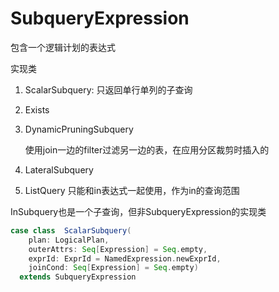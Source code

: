 # SubqueryExpression

包含一个逻辑计划的表达式

实现类

1. ScalarSubquery: 只返回单行单列的子查询

2. Exists

3. DynamicPruningSubquery

   使用join一边的filter过滤另一边的表，在应用分区裁剪时插入的

4. LateralSubquery

5. ListQuery
   只能和in表达式一起使用，作为in的查询范围

InSubquery也是一个子查询，但非SubqueryExpression的实现类



```scala
case class  ScalarSubquery(
    plan: LogicalPlan,
    outerAttrs: Seq[Expression] = Seq.empty,
    exprId: ExprId = NamedExpression.newExprId,
    joinCond: Seq[Expression] = Seq.empty)
  extends SubqueryExpression
```

